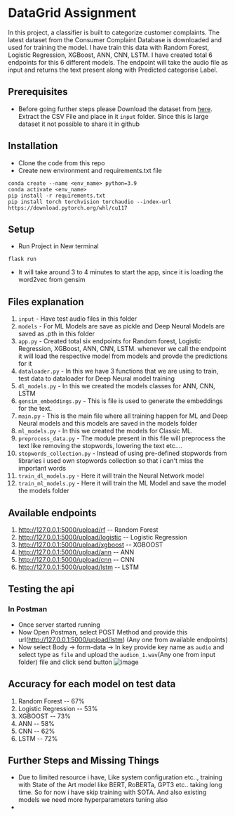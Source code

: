 # DataGrid Assignment

In this project, a classifier is built to categorize customer complaints. The latest dataset from the Consumer Complaint Database is downloaded and used for training the model. I have train this data with Random Forest, Logistic Regression, XGBoost, ANN, CNN, LSTM. I have created total 6 endpoints for this 6 different models. The endpoint will take the audio file as input and returns the text present along with Predicted categorise Label.

## Prerequisites

- Before going further steps please Download the dataset from [here](https://catalog.data.gov/dataset/consumer-complaint-database). Extract the CSV File and place in it `input` folder. Since this is large dataset it not possible to share it in github

## Installation

- Clone the code from this repo
- Create new environment and requirements.txt file

```commandline
conda create --name <env_name> python=3.9
conda activate <env_name>
pip install -r requirements.txt
pip install torch torchvision torchaudio --index-url https://download.pytorch.org/whl/cu117
```

## Setup

- Run Project in New terminal

```shell
flask run
```
- It will take around 3 to 4 minutes to start the app, since it is loading the word2vec from gensim
## Files explanation
1. `input` - Have test audio files in this folder
2. `models` - For ML Models are save as pickle and Deep Neural Models are saved as .pth in this folder
3. `app.py` - Created total six endpoints for Random forest, Logistic Regression, XGBoost, ANN, CNN, LSTM. whenever we call the endpoint it will load the respective model from models and provde the predictions for it
4. `dataloader.py` - In this we have 3 functions that we are using to train, test data to dataloader for Deep Neural model training
5. `dl_models.py` - In this we created the models classes for ANN, CNN, LSTM
6. `gensim_embeddings.py` - This is file is used to generate the embeddings for the text.
7. `main.py` - This is the main file where all training happen for ML and Deep Neural models and this models are saved in the models folder
8. `ml_models.py` - In this we created the models for Classic ML.
9. `preprocess_data.py` - The module present in this file will preprocess the text like removing the stopwords, lowering the text etc....
10. `stopwords_collection.py` - Instead of using pre-defined stopwords from libraries i used own stopwords collection so that i can't miss the important words
11. `train_dl_models.py` - Here it will train the Neural Network model
12. `train_ml_models.py` - Here it will train the ML Model and save the model the models folder

## Available endpoints
1. http://127.0.0.1:5000/upload/rf        -- Random Forest
2. http://127.0.0.1:5000/upload/logistic  -- Logistic Regression
3. http://127.0.0.1:5000/upload/xgboost   -- XGBOOST
4. http://127.0.0.1:5000/upload/ann       -- ANN
5. http://127.0.0.1:5000/upload/cnn       -- CNN
6. http://127.0.0.1:5000/upload/lstm      -- LSTM

## Testing the api

### In Postman

- Once server started running
- Now Open Postman, select POST Method and provide this url(http://127.0.0.1:5000/upload/lstm) (Any one from available endpoints)
- Now select Body -> form-data -> In key provide key name as `audio` and select type as `file` and upload
  the `audion_1.wav`(Any one from input folder) file and click send button
![image](https://github.com/saithapan/datagrid_assignment/assets/36238978/5d86a754-0aee-442b-b258-c466c7272811)

## Accuracy for each model on test data
1. Random Forest -- 67%
2. Logistic Regression -- 53%
3. XGBOOST -- 73%
4. ANN -- 58%
5. CNN -- 62%
6. LSTM -- 72%

## Further Steps and Missing Things
- Due to limited resource i have, Like system configuration etc.., training with State of the Art model like  BERT, RoBERTa, GPT3 etc.. taking long time. So for now i have skip training with SOTA. And also existing models we need more hyperparameters tuning also
- 
